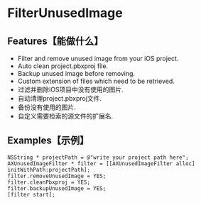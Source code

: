 # FilterUnusedImage
## Features【能做什么】
- Filter and remove unused image from your iOS project.
- Auto clean project.pbxproj file.
- Backup unused image before removing.
- Custom extension of files which need to be retrieved.
- 过滤并删除iOS项目中没有使用的图片.
- 自动清理project.pbxproj文件.
- 备份没有使用的图片.
- 自定义需要检索的源文件的扩展名.
## Examples【示例】
```objc
NSString * projectPath = @"write your project path here";
AXUnusedImageFilter * filter = [[AXUnusedImageFilter alloc] initWithPath:projectPath];
filter.removeUnusedImage = YES;
filter.cleanPbxproj = YES;
filter.backupUnusedImage = YES;
[filter start];
```
